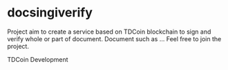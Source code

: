 # docsingiverify
Project aim to create a service based on TDCoin blockchain to sign and verify whole or part of document.
Document such as ... 
Feel free to join the project.

TDCoin Development
